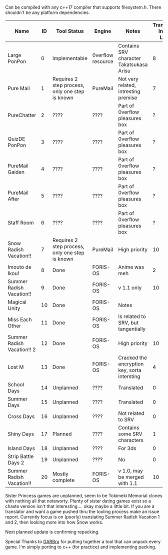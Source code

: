 Can be compiled with any c++17 compiler that supports filesystem.h. There shouldn't be any platform dependencies.

| Name  | ID | Tool Status | Engine | Notes | Translation Intrest Level |
| ------------- | ------------- | ------------- | ------------- | ------------- | ------------- |
| Large PonPon  | 0 | Implementable | 0verflow resource | Contains SRV character Takatsukasa Arisu| 8|
| Pure Mail  | 1 | Requires 2 step process, only one step is known | PureMail | Not very related, intresting premise | 7|
| PureChatter  | 2 | ???? | ???? | Part of 0verflow pleasures box | ?|
| QuizDE PonPon| 3 | ???? | ???? | Part of 0verflow pleasures box  | ?|
| PureMail Gaiden  | 4 | ???? | ???? | Part of 0verflow pleasures box  | ?|
| PureMail After  | 5 | ???? | ???? | Part of 0verflow pleasures box  | ?|
| Staff Room  | 6 | ???? | ???? | Part of 0verflow pleasures box  | ?|
| Snow Radish Vacation!! | 7 | Requires 2 step process, only one step is known | PureMail | High priority | 10|
| Imouto de Ikou! | 8 | Done | FORIS-OS | Anime was meh | 2|
| Summer Radish Vacation!! | 9 | Done | FORIS-OS | v 1.1 only | 10|
| Magical Unity | 10 | Done | FORIS-OS | Notes |
| Miss Each Other | 11 | Done | FORIS-OS | Is related to SRV, but tangentially |
| Summer Radish Vacation!! 2 | 12 | Done | FORIS-OS | High priority | 10|
| Lost M | 13 | Done | FORIS-OS | Cracked the encryption key, sorta intersting | 4|
| School Days | 14 | Unplanned | ???? | Translated | 0|
| Summer Days | 15 | Unplanned | ???? | Translated | 0|
| Cross Days | 16 | Unplanned | ???? | Not related to SRV | 0|
| Shiny Days | 17 | Planned| ???? | Contains some SRV characters | 1|
| Island Days | 18 | Unplanned | ???? | For 3ds | 0|
| Strip Battle Days 2 | 19 | Unplanned | ???? | No |0|
| Summer Radish Vacation!! | 20 | Mostly complete | FORIS-OS | v 1.0, may be merged with 1.1 | 10|

Sister Princess games are unplanned, seem to be Tokimeki Memorial clones with nothing all that noteworty. Plenty of sister dating games exist so a chaste version isn't that interesting.... okay maybe a little bit. If you are a translator and want a game pushed thru the tooling process make an issue report. Currently focus is on (poorly) translating Summer Radish Vacation 1 and 2, then looking more into how Snow works. 

Next planned update is confirming repacking.

Special Thanks to [GARBro](https://github.com/morkt/GARbro) for putting together a tool that can unpack every game. I'm simply porting to c++ (for practice) and implementing packing.
<!--
**Project0verflow/Project0verflow** is a ✨ _special_ ✨ repository because its `README.md` (this file) appears on your GitHub profile.

Here are some ideas to get you started:

- 🔭 I’m currently working on ...
- 🌱 I’m currently learning ...
- 👯 I’m looking to collaborate on ...
- 🤔 I’m looking for help with ...
- 💬 Ask me about ...
- 📫 How to reach me: ...
- 😄 Pronouns: ...
- ⚡ Fun fact: ...
-->
